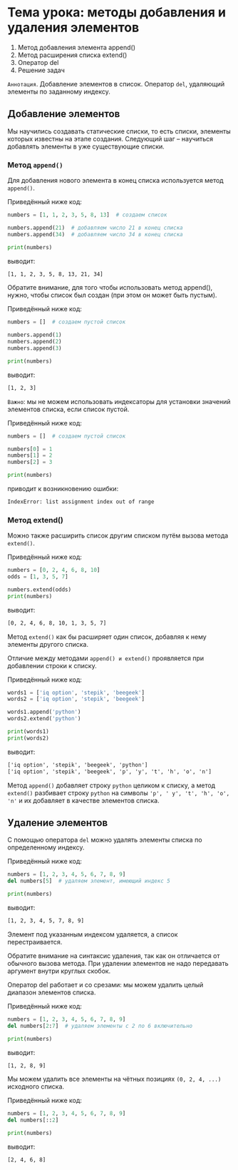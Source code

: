 # Тема урока: методы добавления и удаления элементов

1. Метод добавления элемента append()
2. Метод расширения списка extend()
3. Оператор del
4. Решение задач

`Аннотация`. Добавление элементов в список. Оператор `del`, удаляющий элементы по заданному индексу.

## Добавление элементов

Мы научились создавать статические списки, то есть списки, элементы которых известны на этапе создания. Следующий шаг –
научиться добавлять элементы в уже существующие списки.

### Метод `append()`

Для добавления нового элемента в конец списка используется метод `append()`.

Приведённый ниже код:

```python
numbers = [1, 1, 2, 3, 5, 8, 13]  # создаем список

numbers.append(21)  # добавляем число 21 в конец списка
numbers.append(34)  # добавляем число 34 в конец списка

print(numbers)
```

выводит:

```html
[1, 1, 2, 3, 5, 8, 13, 21, 34]
```

Обратите внимание, для того чтобы использовать метод append(), нужно, чтобы список был создан (при этом он может быть
пустым).

Приведённый ниже код:

```python
numbers = []  # создаем пустой список

numbers.append(1)
numbers.append(2)
numbers.append(3)

print(numbers)
```

выводит:

```html
[1, 2, 3]
```

`Важно`: мы не можем использовать индексаторы для установки значений элементов списка, если список пустой.

Приведённый ниже код:

```python
numbers = []  # создаем пустой список

numbers[0] = 1
numbers[1] = 2
numbers[2] = 3

print(numbers)
```

приводит к возникновению ошибки:

```html
IndexError: list assignment index out of range
```

### Метод extend()

Можно также расширить список другим списком путём вызова метода `extend()`.

Приведённый ниже код:

```python
numbers = [0, 2, 4, 6, 8, 10]
odds = [1, 3, 5, 7]

numbers.extend(odds)
print(numbers)
```

выводит:

```html
[0, 2, 4, 6, 8, 10, 1, 3, 5, 7]
```

Метод `extend()` как бы расширяет один список, добавляя к нему элементы другого списка.

Отличие между методами `append() и extend()` проявляется при добавлении строки к списку.

Приведённый ниже код:

```python
words1 = ['iq option', 'stepik', 'beegeek']
words2 = ['iq option', 'stepik', 'beegeek']

words1.append('python')
words2.extend('python')

print(words1)
print(words2)
```

выводит:

```html
['iq option', 'stepik', 'beegeek', 'python']
['iq option', 'stepik', 'beegeek', 'p', 'y', 't', 'h', 'o', 'n']
```

Метод `append()` добавляет строку `python` целиком к списку, а метод `extend()` разбивает строку `python` на символы `'p', '
y', 't', 'h', 'o', 'n'` и их добавляет в качестве элементов списка.

## Удаление элементов

С помощью оператора `del` можно удалять элементы списка по определенному индексу.

Приведённый ниже код:

```python
numbers = [1, 2, 3, 4, 5, 6, 7, 8, 9]
del numbers[5]  # удаляем элемент, имеющий индекс 5

print(numbers)
```

выводит:

```html
[1, 2, 3, 4, 5, 7, 8, 9]
```

Элемент под указанным индексом удаляется, а список перестраивается.

Обратите внимание на синтаксис удаления, так как он отличается от обычного вызова метода. При удалении элементов не надо
передавать аргумент внутри круглых скобок.

Оператор del работает и со срезами: мы можем удалить целый диапазон элементов списка.

Приведённый ниже код:

```python
numbers = [1, 2, 3, 4, 5, 6, 7, 8, 9]
del numbers[2:7]  # удаляем элементы с 2 по 6 включительно

print(numbers)
```

выводит:

```html
[1, 2, 8, 9]
```

Мы можем удалить все элементы на чётных позициях `(0, 2, 4, ...)` исходного списка.

Приведённый ниже код:

```python
numbers = [1, 2, 3, 4, 5, 6, 7, 8, 9]
del numbers[::2]

print(numbers)
```

выводит:

```html
[2, 4, 6, 8]
```

